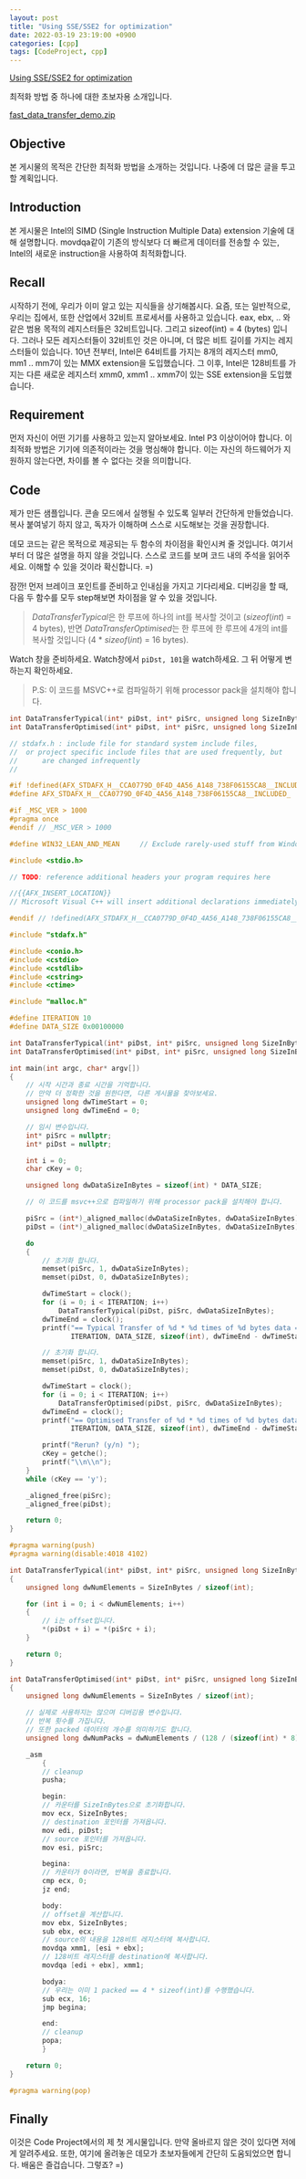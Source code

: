 ```yaml
---
layout: post
title: "Using SSE/SSE2 for optimization"
date: 2022-03-19 23:19:00 +0900
categories: [cpp]
tags: [CodeProject, cpp]
---
```

[Using SSE/SSE2 for optimization](https://www.codeproject.com/Articles/8440/Using-SSE-SSE2-for-optimization)

최적화 방법 중 하나에 대한 초보자용 소개입니다.

[fast_data_transfer_demo.zip](https://s3-us-west-2.amazonaws.com/secure.notion-static.com/eba98afb-1735-4a6d-925d-066c96ace75b/fast_data_transfer_demo.zip)

## Objective

본 게시물의 목적은 간단한 최적화 방법을 소개하는 것입니다. 나중에 더 많은 글을 투고할 계획입니다.

## Introduction

본 게시물은 Intel의 SIMD (Single Instruction Multiple Data) extension 기술에 대해 설명합니다. movdqa같이 기존의 방식보다 더 빠르게 데이터를 전송할 수 있는, Intel의 새로운 instruction을 사용하여 최적화합니다.

## Recall

시작하기 전에, 우리가 이미 알고 있는 지식들을 상기해봅시다. 요즘, 또는 일반적으로, 우리는 집에서, 또한 산업에서 32비트 프로세서를 사용하고 있습니다. eax, ebx, .. 와 같은 범용 목적의 레지스터들은 32비트입니다. 그리고 sizeof(int) = 4 (bytes) 입니다. 그러나 모든 레지스터들이 32비트인 것은 아니며, 더 많은 비트 길이를 가지는 레지스터들이 있습니다. 10년 전부터, Intel은 64비트를 가지는 8개의 레지스터 mm0, mm1 .. mm7이 있는 MMX extension을 도입했습니다. 그 이후, Intel은 128비트를 가지는 다른 새로운 레지스터 xmm0, xmm1 .. xmm7이 있는 SSE extension을 도입했습니다.

## Requirement

먼저 자신이 어떤 기기를 사용하고 있는지 알아보세요. Intel P3 이상이어야 합니다. 이 최적화 방법은 기기에 의존적이라는 것을 명심해야 합니다. 이는 자신의 하드웨어가 지원하지 않는다면, 차이를 볼 수 없다는 것을 의미합니다.

## Code

제가 만든 샘플입니다. 콘솔 모드에서 실행될 수 있도록 일부러 간단하게 만들었습니다. 복사 붙여넣기 하지 않고, 독자가 이해하며 스스로 시도해보는 것을 권장합니다.

데모 코드는 같은 목적으로 제공되는 두 함수의 차이점을 확인시켜 줄 것입니다. 여기서부터 더 많은 설명을 하지 않을 것입니다. 스스로 코드를 보며 코드 내의 주석을 읽어주세요. 이해할 수 있을 것이라 확신합니다. =)

잠깐! 먼저 브레이크 포인트를 준비하고 인내심을 가지고 기다리세요. 디버깅을 할 때, 다음 두 함수를 모두 step해보면 차이점을 알 수 있을 것입니다.

> *DataTransferTypical*은 한 루프에 하나의 int를 복사할 것이고 (*sizeof*(*int*) = 4 bytes), 반면 *DataTransferOptimised*는 한 루프에 한 루프에 4개의 int를 복사할 것입니다 (4 * *sizeof*(*int*) = 16 bytes).

Watch 창을 준비하세요. Watch창에서 `piDst, 101`을 watch하세요. 그 뒤 어떻게 변하는지 확인하세요.

> P.S: 이 코드를 MSVC++로 컴파일하기 위해 processor pack을 설치해야 합니다.

```cpp
int DataTransferTypical(int* piDst, int* piSrc, unsigned long SizeInBytes);
int DataTransferOptimised(int* piDst, int* piSrc, unsigned long SizeInBytes);
```

```cpp
// stdafx.h : include file for standard system include files,
//  or project specific include files that are used frequently, but
//      are changed infrequently
//

#if !defined(AFX_STDAFX_H__CCA0779D_0F4D_4A56_A148_738F06155CA8__INCLUDED_)
#define AFX_STDAFX_H__CCA0779D_0F4D_4A56_A148_738F06155CA8__INCLUDED_

#if _MSC_VER > 1000
#pragma once
#endif // _MSC_VER > 1000

#define WIN32_LEAN_AND_MEAN		// Exclude rarely-used stuff from Windows headers

#include <stdio.h>

// TODO: reference additional headers your program requires here

//{{AFX_INSERT_LOCATION}}
// Microsoft Visual C++ will insert additional declarations immediately before the previous line.

#endif // !defined(AFX_STDAFX_H__CCA0779D_0F4D_4A56_A148_738F06155CA8__INCLUDED_)
```

```cpp
#include "stdafx.h"

#include <conio.h>
#include <cstdio>
#include <cstdlib>
#include <cstring>
#include <ctime>

#include "malloc.h"

#define ITERATION 10
#define DATA_SIZE 0x00100000

int DataTransferTypical(int* piDst, int* piSrc, unsigned long SizeInBytes);
int DataTransferOptimised(int* piDst, int* piSrc, unsigned long SizeInBytes);

int main(int argc, char* argv[])
{
	// 시작 시간과 종료 시간을 기억합니다.
	// 만약 더 정확한 것을 원한다면, 다른 게시물을 찾아보세요.
	unsigned long dwTimeStart = 0;
	unsigned long dwTimeEnd = 0;

	// 임시 변수입니다.
	int* piSrc = nullptr;
	int* piDst = nullptr;

	int i = 0;
	char cKey = 0;

	unsigned long dwDataSizeInBytes = sizeof(int) * DATA_SIZE;

	// 이 코드를 msvc++으로 컴파일하기 위해 processor pack을 설치해야 합니다.

	piSrc = (int*)_aligned_malloc(dwDataSizeInBytes, dwDataSizeInBytes);
	piDst = (int*)_aligned_malloc(dwDataSizeInBytes, dwDataSizeInBytes);

	do
	{
		// 초기화 합니다.
		memset(piSrc, 1, dwDataSizeInBytes);
		memset(piDst, 0, dwDataSizeInBytes);

		dwTimeStart = clock();
		for (i = 0; i < ITERATION; i++)
			DataTransferTypical(piDst, piSrc, dwDataSizeInBytes);
		dwTimeEnd = clock();
		printf("== Typical Transfer of %d * %d times of %d bytes data ==\\n Time Elapsed = ""% d msec\\n\\n",
		       ITERATION, DATA_SIZE, sizeof(int), dwTimeEnd - dwTimeStart);

		// 초기화 합니다.
		memset(piSrc, 1, dwDataSizeInBytes);
		memset(piDst, 0, dwDataSizeInBytes);

		dwTimeStart = clock();
		for (i = 0; i < ITERATION; i++)
			DataTransferOptimised(piDst, piSrc, dwDataSizeInBytes);
		dwTimeEnd = clock();
		printf("== Optimised Transfer of %d * %d times of %d bytes data ==\\n Time Elapsed = % d msec\\n\\n",
		       ITERATION, DATA_SIZE, sizeof(int), dwTimeEnd - dwTimeStart);

		printf("Rerun? (y/n) ");
		cKey = getche();
		printf("\\n\\n");
	}
	while (cKey == 'y');

	_aligned_free(piSrc);
	_aligned_free(piDst);

	return 0;
}

#pragma warning(push)
#pragma warning(disable:4018 4102)

int DataTransferTypical(int* piDst, int* piSrc, unsigned long SizeInBytes)
{
	unsigned long dwNumElements = SizeInBytes / sizeof(int);

	for (int i = 0; i < dwNumElements; i++)
	{
		// i는 offset입니다.
		*(piDst + i) = *(piSrc + i);
	}

	return 0;
}

int DataTransferOptimised(int* piDst, int* piSrc, unsigned long SizeInBytes)
{
	unsigned long dwNumElements = SizeInBytes / sizeof(int);

	// 실제로 사용하지는 않으며 디버깅용 변수입니다.
	// 반복 횟수를 가집니다.
	// 또한 packed 데이터의 개수를 의미하기도 합니다.
	unsigned long dwNumPacks = dwNumElements / (128 / (sizeof(int) * 8));

	_asm
		{
		// cleanup
		pusha;

		begin:
		// 카운터를 SizeInBytes으로 초기화합니다.
		mov ecx, SizeInBytes;
		// destination 포인터를 가져옵니다.
		mov edi, piDst;
		// source 포인터를 가져옵니다.
		mov esi, piSrc;

		begina:
		// 카운터가 0이라면, 반복을 종료합니다.
		cmp ecx, 0;
		jz end;

		body:
		// offset을 계산합니다.
		mov ebx, SizeInBytes;
		sub ebx, ecx;
		// source의 내용을 128비트 레지스터에 복사합니다.
		movdqa xmm1, [esi + ebx];
		// 128비트 레지스터를 destination에 복사합니다.
		movdqa [edi + ebx], xmm1;

		bodya:
		// 우리는 이미 1 packed == 4 * sizeof(int)를 수행했습니다.
		sub ecx, 16;
		jmp begina;

		end:
		// cleanup
		popa;
		}

	return 0;
}

#pragma warning(pop)
```

## Finally

이것은 Code Project에서의 제 첫 게시물입니다. 만약 올바르지 않은 것이 있다면 저에게 알려주세요. 또한, 여기에 올려놓은 데모가 초보자들에게 간단히 도움되었으면 합니다. 배움은 즐겁습니다. 그렇죠? =)